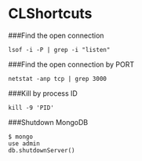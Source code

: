 # CLShortcuts

###Find the open connection
```Shell
lsof -i -P | grep -i "listen"
```

###Find the open connection by PORT
```Shell
netstat -anp tcp | grep 3000
```

###Kill by process ID
```Shell
kill -9 'PID'
```

###Shutdown MongoDB
```Shell
$ mongo
use admin
db.shutdownServer()
```
